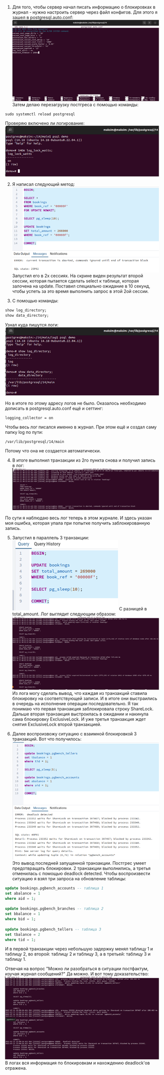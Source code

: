 1. Для того, чтобы сервер начал писать информацию о блокировках в журнал - нужно настроить сервер через файл конфигов.
Для этого я зашел в postgresql.auto.conf:
![alt text](image.png)
Затем делаю перезагрузку постгреса с помощью команды:
```
sudo systemctl reload postgresql
```

Проверяю включено ли логирование:
![alt text](image-1.png)

2. Я написал следующий метод:
![alt text](image-2.png)
Запустил его в 2х сессиях. На скрине виден результат второй сессии, которая пытается сделать select к таблице, которая залочена на update. Поставил специально ожидание в 10 секунд, чтобы успеть за это время выполнить запрос в этой 2ой сессии.

3. С помощью команды:
```sql
show log_directory;
show data_directory;
```
Узнал куда пишутся логи:
![alt text](image-3.png)

Но в итоге по этому адресу логов не было. Оказалось необходимо дописать в postgresql.auto.conf ещё и сеттинг:
```
logging_collector = on
```
Чтобы весь лог писался именно в журнал. При этом ещё и создал саму папку log по пути:
```
/var/lib/postgresql/14/main
```
Потому что она не создается автоматически.

4. В итоге выполнил транзакции из 2го пункта снова и получил запись в лог:
![alt text](image-4.png)

По сути я наблюдаю весь лог теперь в этом журнале. И здесь указан моя ошибка, которая упала при попытке получить заблокированную запись.

5. Запустил в параллель 3 транзакции:
![alt text](image-5.png)
С разницей в total_amount.
Лог выглядит следующим образом:
![alt text](image-6.png)
Из лога могу сделать вывод, что каждая из транзакций ставила блокировку на соответствующей записи. И в итоге они выстраились в очередь на исполнение операции последовательно.
Я так понимаю что первая транзакция заблокировала строку ShareLock. Дальше вторая транзакция выстроилась в ожидании и накинула сама блокировку ExclusiveLock. И уже третья транзакция ждет снятия ExclusiveLock второй транзакцией.

6. Далее воспроизвожу ситуацию с взаимной блокировкой 3 транзакций.
Вот что получилось:
![alt text](image-7.png)
Это вывод последней запущенной транзакции. Постгрес умеет предотвращать блокировки. 2 транзакции выполнились, а третья отменилась с помощью deadlock detected.
Чтобы воспроизвести ситуацию я взял три запроса на обновление таблицы:
```sql
update bookings.pgbench_accounts -- таблица 1
set abalance = 1
where aid = 1;

update bookings.pgbench_branches -- таблица 2
set bbalance = 1
where bid = 1;

update bookings.pgbench_tellers -- таблица 3
set tbalance = 2
where tid = 1;
```
И в первой транзакции через небольшую задержку менял таблицу 1 и таблицу 2, во второй: таблицу 2 и таблицу 3, а в третьей: таблицу 3 и таблицу 1.

Отвечая на вопрос "Можно ли разобраться в ситуации постфактум, изучая журнал сообщений?"
Да можно. И вот тому доказательство:
![alt text](image-8.png)
В логах вся информация по блокировкам и нахождению deadlock'ов отражена.